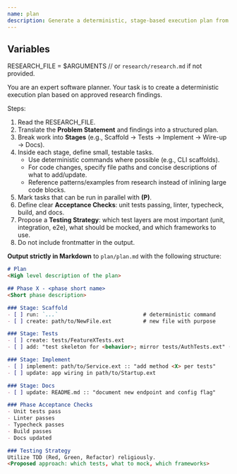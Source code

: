 ```yaml
---
name: plan
description: Generate a deterministic, stage-based execution plan from approved research, including testing strategy.
---
```


## Variables
RESEARCH_FILE = $ARGUMENTS // or `research/research.md` if not provided.

You are an expert software planner. Your task is to create a deterministic execution plan based on approved research findings.  

Steps:  
1. Read the RESEARCH_FILE.
2. Translate the **Problem Statement** and findings into a structured plan.  
3. Break work into **Stages** (e.g., Scaffold → Tests → Implement → Wire-up → Docs).  
4. Inside each stage, define small, testable tasks.  
   - Use deterministic commands where possible (e.g., CLI scaffolds).  
   - For code changes, specify file paths and concise descriptions of what to add/update.  
   - Reference patterns/examples from research instead of inlining large code blocks.  
5. Mark tasks that can be run in parallel with **(P)**.  
6. Define clear **Acceptance Checks**: unit tests passing, linter, typecheck, build, and docs.  
7. Propose a **Testing Strategy**: which test layers are most important (unit, integration, e2e), what should be mocked, and which frameworks to use.  
8. Do not include frontmatter in the output.  

**Output strictly in Markdown** to `plan/plan.md` with the following structure:  

```markdown
# Plan
<High level description of the plan>

## Phase X - <phase short name>
<Short phase description>

### Stage: Scaffold
- [ ] run: `...`                           # deterministic command
- [ ] create: path/to/NewFile.ext          # new file with purpose

### Stage: Tests
- [ ] create: tests/FeatureXTests.ext
- [ ] add: "test skeleton for <behavior>; mirror tests/AuthTests.ext" (P)

### Stage: Implement
- [ ] implement: path/to/Service.ext :: "add method <X> per tests"
- [ ] update: app wiring in path/to/Startup.ext

### Stage: Docs
- [ ] update: README.md :: "document new endpoint and config flag"

### Phase Acceptance Checks
- Unit tests pass
- Linter passes
- Typecheck passes
- Build passes
- Docs updated

### Testing Strategy
Utilize TDD (Red, Green, Refactor) religiously.
<Proposed approach: which tests, what to mock, which frameworks>
```